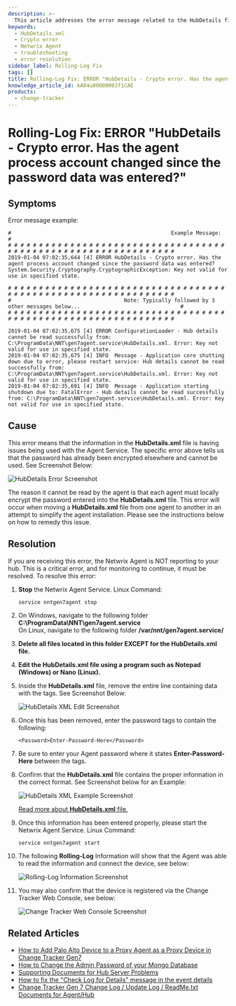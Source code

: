 ```yaml
---
description: >-
  This article addresses the error message related to the HubDetails file and provides step-by-step instructions to resolve the issue.
keywords:
  - HubDetails.xml
  - Crypto error
  - Netwrix Agent
  - troubleshooting
  - error resolution
sidebar_label: Rolling-Log Fix
tags: []
title: Rolling-Log Fix: ERROR "HubDetails - Crypto error. Has the agent process account changed since the password data was entered?"
knowledge_article_id: kA04u0000000Jf1CAE
products:
  - change-tracker
---
```


# Rolling-Log Fix: ERROR "HubDetails - Crypto error. Has the agent process account changed since the password data was entered?"

## Symptoms

Error message example:

```
#                                                   Example Message:                                                      #
# # # # # # # # # # # # # # # # # # # # # # # # # # # # # # # # # # # # # # # # # # # # # # # # # # # # # # # # # # # # # #
2019-01-04 07:02:35,644 [4] ERROR HubDetails - Crypto error. Has the agent process account changed since the password data was entered?
System.Security.Cryptography.CryptographicException: Key not valid for use in specified state.

# # # # # # # # # # # # # # # # # # # # # # # # # # # # # # # # # # # # # # # # # # # # # # # # # # # # # # # # # # # # # #
#                                    Note: Typically followed by 3 other messages below...                                #
# # # # # # # # # # # # # # # # # # # # # # # # # # # # # # # # # # # # # # # # # # # # # # # # # # # # # # # # # # # # # #

2019-01-04 07:02:35,675 [4] ERROR ConfigurationLoader - Hub details cannot be read successfully from: C:\ProgramData\NNT\gen7agent.service\HubDetails.xml. Error: Key not valid for use in specified state.
2019-01-04 07:02:35,675 [4] INFO  Message - Application core shutting down due to error, please restart service: Hub details cannot be read successfully from: C:\ProgramData\NNT\gen7agent.service\HubDetails.xml. Error: Key not valid for use in specified state.
2019-01-04 07:02:35,691 [4] INFO  Message - Application starting shutdown due to: FatalError - Hub details cannot be read successfully from: C:\ProgramData\NNT\gen7agent.service\HubDetails.xml. Error: Key not valid for use in specified state.
```

## Cause

This error means that the information in the **HubDetails.xml** file is having issues being used with the Agent Service. The specific error above tells us that the password has already been encrypted elsewhere and cannot be used. See Screenshot Below:

![HubDetails Error Screenshot](https://nwxcorp.file.force.com/servlet/rtaImage?eid=ka0Qk000000Dlab&feoid=00N0g000004CA0p&refid=0EM4u000007ccr9)

The reason it cannot be read by the agent is that each agent must locally encrypt the password entered into the **HubDetails.xml** file. This error will occur when moving a **HubDetails.xml** file from one agent to another in an attempt to simplify the agent installation. Please see the instructions below on how to remedy this issue.

## Resolution

If you are receiving this error, the Netwrix Agent is NOT reporting to your hub. This is a critical error, and for monitoring to continue, it must be resolved. To resolve this error:

1. **Stop** the Netwrix Agent Service. Linux Command:
   ```plaintext
   service nntgen7agent stop
   ```

2. On Windows, navigate to the following folder **C:\ProgramData\NNT\gen7agent.service**  
   On Linux, navigate to the following folder **/var/nnt/gen7agent.service/**

3. **Delete all files located in this folder EXCEPT for the **HubDetails.xml** file.**

4. **Edit the **HubDetails.xml** file using a program such as Notepad (Windows) or Nano (Linux).**

5. Inside the **HubDetails.xml** file, remove the entire line containing data with the **<E1>** tags. See Screenshot Below:

   ![HubDetails XML Edit Screenshot](https://nwxcorp.file.force.com/servlet/rtaImage?eid=ka0Qk000000Dlab&feoid=00N0g000004CA0p&refid=0EM4u000007ccrA)

6. Once this has been removed, enter the password tags to contain the following:
   ```plaintext
   <Password>Enter-Password-Here</Password>
   ```

7. Be sure to enter your Agent password where it states **Enter-Password-Here** between the **<Password>** tags.

8. Confirm that the **HubDetails.xml** file contains the proper information in the correct format. See Screenshot below for an Example:

   ![HubDetails XML Example Screenshot](https://nwxcorp.file.force.com/servlet/rtaImage?eid=ka0Qk000000Dlab&feoid=00N0g000004CA0p&refid=0EM4u000007ccrB)

   [Read more about **HubDetails.xml** file.](https://helpcenter.netwrix.com/bundle/ChangeTracker_7.6/page/Content/ChangeTracker/Install/Agent/HubDetailsFile.htm)

9. Once this information has been entered properly, please start the Netwrix Agent Service. Linux Command:
   ```plaintext
   service nntgen7agent start
   ```

10. The following **Rolling-Log** Information will show that the Agent was able to read the information and connect the device, see below:

    ![Rolling-Log Information Screenshot](https://nwxcorp.file.force.com/servlet/rtaImage?eid=ka0Qk000000Dlab&feoid=00N0g000004CA0p&refid=0EM4u000007ccrC)

11. You may also confirm that the device is registered via the Change Tracker Web Console, see below:

    ![Change Tracker Web Console Screenshot](https://nwxcorp.file.force.com/servlet/rtaImage?eid=ka0Qk000000Dlab&feoid=00N0g000004CA0p&refid=0EM4u000007ccrD)

## Related Articles

- [How to Add Palo Alto Device to a Proxy Agent as a Proxy Device in Change Tracker Gen7](https://helpcenter.netwrix.com/bundle/z-kb-articles-salesforce/page/kA04u0000000JXHCA2.html)
- [How to Change the Admin Password of your Mongo Database](https://helpcenter.netwrix.com/bundle/z-kb-articles-salesforce/page/kA04u0000000JgJCAU.html)
- [Supporting Documents for Hub Server Problems](https://helpcenter.netwrix.com/bundle/z-kb-articles-salesforce/page/kA04u0000000JdtCAE.html)
- [How to fix the "Check Log for Details" message in the event details](https://helpcenter.netwrix.com/bundle/z-kb-articles-salesforce/page/kA04u0000000JVQCA2.html)
- [Change Tracker Gen 7 Change Log / Update Log / ReadMe.txt Documents for Agent/Hub](https://helpcenter.netwrix.com/bundle/z-kb-articles-salesforce/page/kA04u0000000JkGCAU.html)